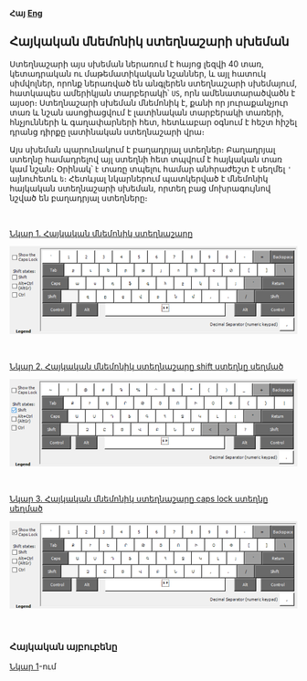 
**Հայ** [**Eng**](./README-en.md)


## Հայկական մնեմոնիկ ստեղնաշարի սխեման

Ստեղնաշարի այս սխեման ներառում է հայոց լեզվի 40 տառ, կետադրական ու մաթեմատիկական նշաններ, և այլ հատուկ սիմվոլներ, որոնք ներառված են անգլերեն ստեղնաշարի սխեմայում, հատկապես ամերիկյան տարբերակի՝ `US`, որն ամենատարածվածն է այսօր։ Ստեղնաշարի սխեման մնեմոնիկ է, քանի որ յուրաքանչյուր տառ և նշան ասոցիացվում է լատինական տարբերակի տառերի, հնչյունների և գաղափարների հետ, հետևաբար օգնում է հեշտ հիշել դրանց դիրքը լատինական ստեղնաշարի վրա։

Այս սխեման պարունակում է բաղադրյալ ստեղներ։ Բաղադրյալ ստեղնը համադրելով այլ ստեղնի հետ տպվում է հայկական տառ կամ նշան։ Օրինակ՝ `է` տառը տպելու համար անհրաժեշտ է սեղմել `'` այնուհետև `ե`։ Հետևյալ նկարներում պատկերված է մնեմոնիկ հայկական ստեղնաշարի սխեման, որտեղ բաց մոխրագույնով նշված են բաղադրյալ ստեղները։

<br />

  [Նկար 1. Հայկական մնեմոնիկ ստեղնաշարը](նկար-1)
<p><img width="800" src="./images/HYM.png" alt="Հայկական մնեմոնիկ ստեղնաշարի սխեման" title="Հայկական մնեմոնիկ ստեղնաշարի սխեման" /></p>

<br />

  [Նկար 2. Հայկական մնեմոնիկ ստեղնաշարը shift ստեղնը սեղմած](նկար-2)
<p><img width="800" src="./images/HYM-shift.png" alt="Հայկական մնեմոնիկ ստեղնաշարի սխեման shift ստեղնը սեղմած" title="Հայկական մնեմոնիկ ստեղնաշարի սխեման shift ստեղնը սեղմած" /></p>

<br />

  [Նկար 3. Հայկական մնեմոնիկ ստեղնաշարը caps lock ստեղնը սեղմած](նկար-3)
<p><img width="800" src="./images/HYM-caps-lock.png" alt="Հայկական մնեմոնիկ ստեղնաշարի սխեման caps lock ստեղնը սեղմած" title="Հայկական մնեմոնիկ ստեղնաշարի սխեման caps lock ստեղնը սեղմած" /></p>

<br />

### Հայկական այբուբենը

[Նկար 1](#նկար-1)-ում
